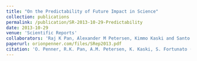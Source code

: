 ```yaml
---
title: "On the Predictability of Future Impact in Science"
collection: publications
permalink: /publication/SR-2013-10-29-Predictability
date: 2013-10-29
venue: 'Scientific Reports'
collaborators: 'Raj K Pan, Alexander M Petersen, Kimmo Kaski and Santo Fortunato'
paperurl: orionpenner.com/files/SRep2013.pdf
citation: 'O. Penner, R.K. Pan, A.M. Petersen, K. Kaski, S. Fortunato (2013) &quot;On the Predictability of Future Impact in Science&quot; <i>Scientific Reports</i>. 3'
---
```

